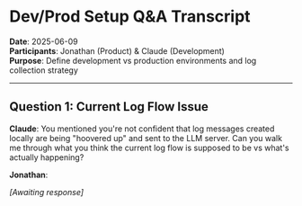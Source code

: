 # Dev/Prod Setup Q&A Transcript

**Date**: 2025-06-09  
**Participants**: Jonathan (Product) & Claude (Development)  
**Purpose**: Define development vs production environments and log collection strategy

---

## Question 1: Current Log Flow Issue

**Claude**: You mentioned you're not confident that log messages created locally are being "hoovered up" and sent to the LLM server. Can you walk me through what you think the current log flow is supposed to be vs what's actually happening?

**Jonathan**: 

*[Awaiting response]*
